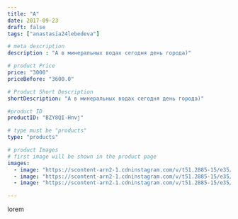 ```yaml
---
title: "А"
date: 2017-09-23
draft: false
tags: ["anastasia24lebedeva"]

# meta description
description : "А в минеральных водах сегодня день города)"

# product Price
price: "3000"
priceBefore: "3600.0"

# Product Short Description
shortDescription: "А в минеральных водах сегодня день города)"

#product ID
productID: "BZY8QI-Hnvj"

# type must be "products"
type: "products"

# product Images
# first image will be shown in the product page
images:
  - image: "https://scontent-arn2-1.cdninstagram.com/v/t51.2885-15/e35/21909840_1894397470887699_899555821833158656_n.jpg?_nc_ht=scontent-arn2-1.cdninstagram.com&_nc_cat=103&_nc_ohc=pZX4CUmrqS4AX85oJlh&tp=1&oh=eefc0b4123ff65c8692ac697de53b662&oe=6060F403&ig_cache_key=MTYxMDMwMDc5MDE1MzI4NDYwNQ%3D%3D.2"
  - image: "https://scontent-arn2-1.cdninstagram.com/v/t51.2885-15/e35/21909448_261446621043158_5245349623375069184_n.jpg?_nc_ht=scontent-arn2-1.cdninstagram.com&_nc_cat=102&_nc_ohc=O7Hs4jaI2j4AX_nTV70&tp=1&oh=88569980ef71a0a966fadc9e5d2868ee&oe=605E5B08&ig_cache_key=MTYxMDMwMDc5Nzk5NjY4Nzc3NQ%3D%3D.2"
  - image: "https://scontent-arn2-1.cdninstagram.com/v/t51.2885-15/e35/21878961_1714907518541968_2968884366559674368_n.jpg?_nc_ht=scontent-arn2-1.cdninstagram.com&_nc_cat=104&_nc_ohc=9mLu9_GMDAoAX_BtIVM&tp=1&oh=52eeb255cd0b9b78522528a2bee3285b&oe=6060A662&ig_cache_key=MTYxMDMwMDgwNjA1ODA1NzczMw%3D%3D.2"

---
```

lorem
